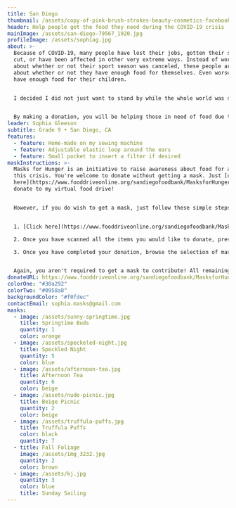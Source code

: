 ```yaml
---
title: San Diego
thumbnail: /assets/copy-of-pink-brush-strokes-beauty-cosmetics-facebook-cover-2.png
header: Help people get the food they need during the COVID-19 crisis
mainImage: /assets/san-diego-79567_1920.jpg
profileImage: /assets/sophiag.jpg
about: >-
  Because of COVID-19, many people have lost their jobs, gotten their salary
  cut, or have been affected in other very extreme ways. Instead of worrying
  about whether or not their sport season was canceled, these people are worried
  about whether or not they have enough food for themselves. Even worse, if they
  have enough food for their children.


  I decided I did not just want to stand by while the whole world was struggling through the effects, big or small, of the outbreak. I wanted to help, and joining Masks for Hunger was the perfect opportunity.


  By making a donation, you will be helping those in need of food due to COVID-19. We are immensely grateful for anything you can do!
leader: Sophia Gleeson
subtitle: Grade 9 • San Diego, CA
features:
  - feature: Home-made on my sewing machine
  - feature: Adjustable elastic loop around the ears
  - feature: Small pocket to insert a filter if desired
maskInstructions: >-
  Masks for Hunger is an initiative to raise awareness about food for all during
  this crisis. You're welcome to donate without getting a mask. Just [click
  here](https://www.fooddriveonline.org/sandiegofoodbank/MasksforHunger) to
  donate to my virtual food drive!


  However, if you do wish to get a mask, just follow these simple steps:


  1. [Click here](https://www.fooddriveonline.org/sandiegofoodbank/MasksforHunger) to be directed to my virtual food drive with the San Diego Food Bank and press "start". Select the items you would like to donate by moving them off the shelf and "scanning" each one at the cash register. As you scan, each item will show up on the reciept to the right of the cash register. A pledge of at least $25 is recommended to get a mask. 

  2. Once you have scanned all the items you would like to donate, press "checkout". You will then be asked to fill out a donation form with payment information.

  3. Once you have completed your donation, browse the selection of masks and click on the link called "I want a mask" in the "Contact" section below. You should receive a response by mail shortly.


  Again, you aren't required to get a mask to contribute! All remaining masks will be given to local hospitals or non-profits on the frontline.
donateURL: https://www.fooddriveonline.org/sandiegofoodbank/MasksforHunger
colorOne: "#30a292"
colorTwo: "#0958a8"
backgroundColor: "#f0fdec"
contactEmail: sophia.masks@gmail.com
masks:
  - image: /assets/sunny-springtime.jpg
    title: Springtime Buds
    quantity: 1
    color: orange
  - image: /assets/speckeled-night.jpg
    title: Speckled Night
    quantity: 5
    color: blue
  - image: /assets/afternoon-tea.jpg
    title: Afternoon Tea
    quantity: 6
    color: beige
  - image: /assets/nude-picnic.jpg
    title: Beige Picnic
    quantity: 2
    color: beige
  - image: /assets/truffula-puffs.jpg
    title: Truffula Puffs
    color: black
    quantity: 7
  - title: Fall Foliage
    image: /assets/img_3232.jpg
    quantity: 2
    color: brown
  - image: /assets/kj.jpg
    quantity: 3
    color: blue
    title: Sunday Sailing
---
```

